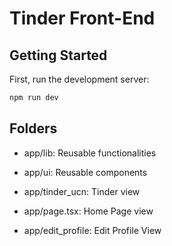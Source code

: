 # Tinder Front-End 


## Getting Started

First, run the development server:

```bash
npm run dev
```
## Folders

* app/lib: Reusable functionalities
  
* app/ui: Reusable components
  
* app/tinder_ucn: Tinder view

* app/page.tsx: Home Page view

* app/edit_profile: Edit Profile View